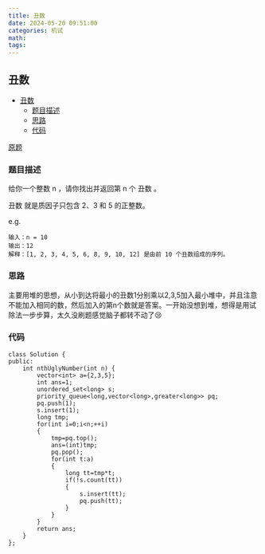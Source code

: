 ```yaml
---
title: 丑数
date: 2024-05-20 09:51:00
categories: 机试
math:
tags:
---
```

## 丑数
<!-- TOC -->

- [丑数](#丑数)
    - [题目描述](#题目描述)
    - [思路](#思路)
    - [代码](#代码)

<!-- /TOC -->
[原题](https://leetcode.cn/problems/ugly-number-ii/description/)
### 题目描述
给你一个整数 n ，请你找出并返回第 n 个 丑数 。

丑数 就是质因子只包含 2、3 和 5 的正整数。

e.g.
```
输入：n = 10
输出：12
解释：[1, 2, 3, 4, 5, 6, 8, 9, 10, 12] 是由前 10 个丑数组成的序列。
```
### 思路
主要用堆的思想，从小到达将最小的丑数1分别乘以2,3,5加入最小堆中，并且注意不能加入相同的数，然后加入的第n个数就是答案。一开始没想到堆，想得是用试除法一步步算，太久没刷题感觉脑子都转不动了:cry:
### 代码
```
class Solution {
public:
    int nthUglyNumber(int n) {
        vector<int> a={2,3,5};
        int ans=1;
        unordered_set<long> s;
        priority_queue<long,vector<long>,greater<long>> pq;
        pq.push(1);
        s.insert(1);
        long tmp;
        for(int i=0;i<n;++i)
        {   
            tmp=pq.top();
            ans=(int)tmp;
            pq.pop();
            for(int t:a)
            {
                long tt=tmp*t;
                if(!s.count(tt))
                {
                    s.insert(tt);
                    pq.push(tt);
                }
            }
        }
        return ans;
    }
};
```